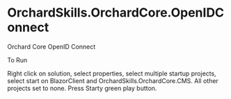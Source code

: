 # OrchardSkills.OrchardCore.OpenIDConnect

Orchard Core OpenID Connect

To Run

Right click on solution, select properties, select multiple startup projects, select start on BlazorClient and OrchardSkills.OrchardCore.CMS. All other projects set to none. Press Starty green play button.
